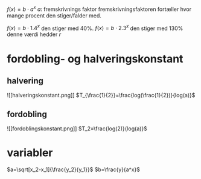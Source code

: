 $f(x)=b\cdot a^x$
$a$: fremskrivnings faktor
fremskrivningsfaktoren fortæller hvor mange procent den stiger/falder med.

$f(x)=b\cdot1.4^x$
den stiger med 40%.
$f(x)=b\cdot2.3^x$
den stiger med 130%
denne værdi hedder $r$

# fordobling- og halveringskonstant
## halvering
![[halveringskonstant.png]]
$T_{\frac{1}{2}}=\frac{log(\frac{1}{2})}{log(a)}$
## fordobling
![[fordoblingskonstant.png]]
$T_2=\frac{log(2)}{log(a)}$

# variabler
$a=\sqrt[x_2-x_1]{\frac{y_2}{y_1}}$
$b=\frac{y}{a^x}$